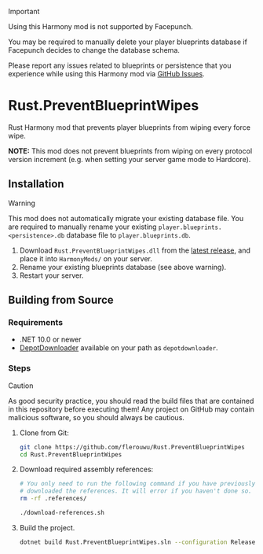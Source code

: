> [!IMPORTANT]
> Using this Harmony mod is not supported by Facepunch.
> 
> You may be required to manually delete your player blueprints database if
> Facepunch decides to change the database schema.
>
> Please report any issues related to blueprints or persistence that you
> experience while using this Harmony mod via
> [GitHub Issues](https://github.com/flerouwu/Rust.PreventBlueprintWipes/issues).

# Rust.PreventBlueprintWipes

Rust Harmony mod that prevents player blueprints from wiping every force wipe.

**NOTE:** This mod does not prevent blueprints from wiping on every protocol
version increment (e.g. when setting your server game mode to Hardcore).

## Installation

> [!WARNING]
> This mod does not automatically migrate your existing database file. You are
> required to manually rename your existing `player.blueprints.<persistence>.db`
> database file to `player.blueprints.db`.

1. Download `Rust.PreventBlueprintWipes.dll` from the [latest release](https://github.com/flerouwu/Rust.PreventBlueprintWipes/releases/latest),
    and place it into `HarmonyMods/` on your server.
2. Rename your existing blueprints database (see above warning).
3. Restart your server.

## Building from Source

### Requirements

- .NET 10.0 or newer
- [DepotDownloader](https://github.com/SteamRE/DepotDownloader) available on your path as `depotdownloader`.

### Steps

> [!CAUTION]
> As good security practice, you should read the build files that are contained
> in this repository before executing them! Any project on GitHub may contain
> malicious software, so you should always be cautious.

1. Clone from Git:
    ```sh
    git clone https://github.com/flerouwu/Rust.PreventBlueprintWipes
    cd Rust.PreventBlueprintWipes
    ```
2. Download required assembly references:
    ```sh
    # You only need to run the following command if you have previously
    # downloaded the references. It will error if you haven't done so.
    rm -rf .references/

    ./download-references.sh
    ```

3. Build the project.
    ```sh
    dotnet build Rust.PreventBlueprintWipes.sln --configuration Release
    ```